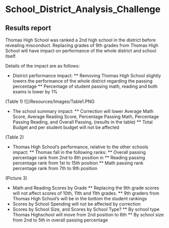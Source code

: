 # School_District_Analysis_Challenge


## Results report 
Thomas High School was ranked a 2nd high school in the district before revealing misconduct. Replacing grades of 9th grades from Thomas High School will have impact on performance of the whole district and school itself. 

Details of the impact are as follows: 
* District performance impact: 
**	Removing Thomas High School slightly lowers the performance of the whole district regarding the passing percentage
**	Percentage of student passing math, reading and both exams is lower by 1%

(Table 1)
![]/Resources/Images/Table1.PNG

* The school summary impact:
** Correction will lower Average Math Score, Average Reading Score, Percentage Passing Math, Percentage Passing Reading, and Overall Passing, (results in the table)
** Total Budget and per student budget will not be affected

(Table 2)


* Thomas High School’s performance, relative to the other schools impact:
**	Thomas fall in the following ranks: 
** Overall passing percentage rank from 2nd to 8th position in 
** Reading passing percentage rank from 1st to 15th position
** Math passing rank percentage rank from 7th to 9th position

(Picture 3)

* Math and Reading Scores by Grade
**	Replacing the 9th grade scores will not affect scores of 10th, 11th and 11th grades.
**	9th graders from Thomas High School’s will be in the bottom the student rankings
* Scores by School Spending will not be affected by correction 
*	Scores by School Size, and Scores by School Type? 
**	By school type Thomas Highschool will move from 2nd position to 6th
**	By school size from 2nd to 5th in overall passing percentage




